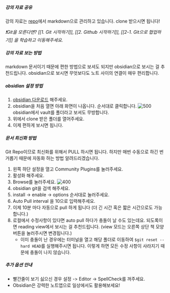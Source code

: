 ##### 강의 자료 공유 
강의 자료는 [repo](https://github.com/web-dev-T/web-master-course)에서 markdown으로 관리하고 있습니다. clone 받으시면 됩니다! 

*❗️Git을 모른다면? [[1. Git 시작하기]], [[2. Github 시작하기]], [[2-1. Git으로 협업하기]] 을 학습하고 이동해주세요.*

##### 강의 자료 보는 방법
markdown 문서이기 때문에 편한 방법으로 보셔도 되지만 obsidian으로 보시는 걸 추천드립니다. obsidian으로 보시면 무엇보다도 노트 사이의 연결이 매우 편리합니다. 

##### obsidian 설정 방법
1. [obsidian 다운로드](https://obsidian.md/download) 해주세요.
2. obsidian을 처음 열면 아래 화면이 나옵니다. 순서대로 클릭합니다.
	![500](https://i.imgur.com/KfQc2vm.png)
	obsidian에서 vault를 폴더라고 보셔도 무방합니다.
3. 위에서 clone 받은 폴더를 열어주세요.
4. 이제 편하게 보시면 됩니다.

##### 문서 최신화 방법
Git Repo이므로 최신화를 위해서 PULL 하시면 됩니다. 하지만 매번 수동으로 하긴 번거롭기 때문에 자동화 하는 방법 알려드리겠습니다.

1. 왼쪽 하단 설정을 열고 Community Plugins를 눌러주세요.
2. 활성화 해주세요.
3. Browse를 눌러주세요.
	![400](https://i.imgur.com/bkoWek3.jpg)
4. obsidian git을 검색 해주세요.
5. install -> enable -> options 순서대로 눌러주세요.
6. Auto Pull interval 을 10으로 입력해주세요.
7. 이제 10분 마다 자동으로 pull 하게 됩니다 (더 긴 시간 혹은 짧은 시간으로도 가능합니다.)
8. 로컬에서 수정사항이 있다면 auto pull 하다가 충돌이 날 수도 있는데요. 되도록이면 reading view에서 보시는 걸 추천드립니다. (view 모드는 오른쪽 상단 책 모양 버튼을 눌러주시면 변경됩니다.)
	- 이미 충돌이 난 경우에는 터미널을 열고 해당 폴더로 이동하여 `$git reset --hard HEAD`를 실행해주시면 됩니다. 이렇게 하면 모든 수정 사항이 사라지기 때문에 충돌이 나지 않습니다.

##### 추가 옵션 안내
- 빨간줄이 보기 싫으신 경우 설정 -> Editor -> SpellCheck를 꺼주세요.
- Obsidian은 강력한 노트앱으로 일상에서도 활용해보세요!